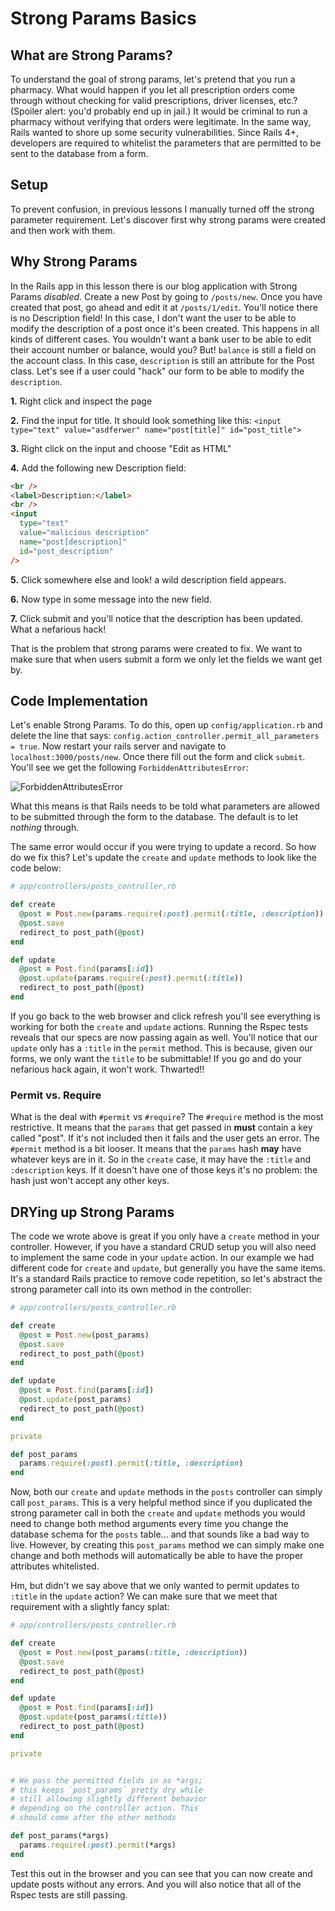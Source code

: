 # Strong Params Basics

## What are Strong Params?

To understand the goal of strong params, let's pretend that you run a pharmacy.
What would happen if you let all prescription orders come through without
checking for valid prescriptions, driver licenses, etc.? (Spoiler alert: you'd
probably end up in jail.) It would be criminal to run a pharmacy without
verifying that orders were legitimate. In the same way, Rails wanted to shore up
some security vulnerabilities. Since Rails 4+, developers are required to
whitelist the parameters that are permitted to be sent to the database from a
form.

## Setup

To prevent confusion, in previous lessons I manually turned off the strong
parameter requirement. Let's discover first why strong params were created and
then work with them.

## Why Strong Params

In the Rails app in this lesson there is our blog application with Strong Params
_disabled_. Create a new Post by going to `/posts/new`. Once you have created
that post, go ahead and edit it at `/posts/1/edit`. You'll notice there is no
Description field! In this case, I don't want the user to be able to modify the
description of a post once it's been created. This happens in all kinds of
different cases. You wouldn't want a bank user to be able to edit their account
number or balance, would you? But! `balance` is still a field on the account
class. In this case, `description` is still an attribute for the Post class.
Let's see if a user could "hack" our form to be able to modify the
`description`.

**1.** Right click and inspect the page

**2.** Find the input for title. It should look something like this: `<input type="text" value="asdferwer" name="post[title]" id="post_title">`

**3.** Right click on the input and choose "Edit as HTML"

**4.** Add the following new Description field:

```html
<br />
<label>Description:</label>
<br />
<input
  type="text"
  value="malicious description"
  name="post[description]"
  id="post_description"
/>
```

**5.** Click somewhere else and look! a wild description field appears.

**6.** Now type in some message into the new field.

**7.** Click submit and you'll notice that the description has been updated.
What a nefarious hack!

That is the problem that strong params were created to fix. We want to make sure
that when users submit a form we only let the fields we want get by.

## Code Implementation

Let's enable Strong Params. To do this, open up `config/application.rb` and
delete the line that says:
`config.action_controller.permit_all_parameters = true`. Now restart your rails
server and navigate to `localhost:3000/posts/new`. Once there fill out the form
and click `submit`. You'll see we get the following `ForbiddenAttributesError`:

![ForbiddenAttributesError](https://s3.amazonaws.com/flatiron-bucket/readme-lessons/ForbiddenAttributesError.png)

What this means is that Rails needs to be told what parameters are allowed to be
submitted through the form to the database. The default is to let _nothing_
through.

The same error would occur if you were trying to update a record. So how do we
fix this? Let's update the `create` and `update` methods to look like the code
below:

```ruby
# app/controllers/posts_controller.rb

def create
  @post = Post.new(params.require(:post).permit(:title, :description))
  @post.save
  redirect_to post_path(@post)
end

def update
  @post = Post.find(params[:id])
  @post.update(params.require(:post).permit(:title))
  redirect_to post_path(@post)
end
```

If you go back to the web browser and click refresh you'll see everything is
working for both the `create` and `update` actions. Running the Rspec tests
reveals that our specs are now passing again as well. You'll notice that our
`update` only has a `:title` in the `permit` method. This is because, given our
forms, we only want the `title` to be submittable! If you go and do your
nefarious hack again, it won't work. Thwarted!!

### Permit vs. Require

What is the deal with `#permit` vs `#require`? The `#require` method is the most
restrictive. It means that the `params` that get passed in **must** contain a
key called "post". If it's not included then it fails and the user gets an
error. The `#permit` method is a bit looser. It means that the `params` hash
**may** have whatever keys are in it. So in the `create` case, it may have the
`:title` and `:description` keys. If it doesn't have one of those keys it's no
problem: the hash just won't accept any other keys.

## DRYing up Strong Params

The code we wrote above is great if you only have a `create` method in your
controller. However, if you have a standard CRUD setup you will also need to
implement the same code in your `update` action. In our example we had different
code for `create` and `update`, but generally you have the same items. It's a
standard Rails practice to remove code repetition, so let's abstract the strong
parameter call into its own method in the controller:

```ruby
# app/controllers/posts_controller.rb

def create
  @post = Post.new(post_params)
  @post.save
  redirect_to post_path(@post)
end

def update
  @post = Post.find(params[:id])
  @post.update(post_params)
  redirect_to post_path(@post)
end

private

def post_params
  params.require(:post).permit(:title, :description)
end
```

Now, both our `create` and `update` methods in the `posts` controller can simply
call `post_params`. This is a very helpful method since if you duplicated the
strong parameter call in both the `create` and `update` methods you would need
to change both method arguments every time you change the database schema for
the `posts` table... and that sounds like a bad way to live. However, by
creating this `post_params` method we can simply make one change and both
methods will automatically be able to have the proper attributes whitelisted.

Hm, but didn't we say above that we only wanted to permit updates to `:title` in
the `update` action? We can make sure that we meet that requirement with a
slightly fancy splat:

```ruby
# app/controllers/posts_controller.rb

def create
  @post = Post.new(post_params(:title, :description))
  @post.save
  redirect_to post_path(@post)
end

def update
  @post = Post.find(params[:id])
  @post.update(post_params(:title))
  redirect_to post_path(@post)
end

private


# We pass the permitted fields in as *args;
# this keeps `post_params` pretty dry while
# still allowing slightly different behavior
# depending on the controller action. This
# should come after the other methods

def post_params(*args)
  params.require(:post).permit(*args)
end
```

Test this out in the browser and you can see that you can now create and update
posts without any errors. And you will also notice that all of the Rspec tests
are still passing.
